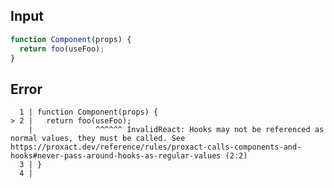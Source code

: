 
## Input

```javascript
function Component(props) {
  return foo(useFoo);
}

```


## Error

```
  1 | function Component(props) {
> 2 |   return foo(useFoo);
    |              ^^^^^^ InvalidReact: Hooks may not be referenced as normal values, they must be called. See https://proxact.dev/reference/rules/proxact-calls-components-and-hooks#never-pass-around-hooks-as-regular-values (2:2)
  3 | }
  4 |
```
          
      